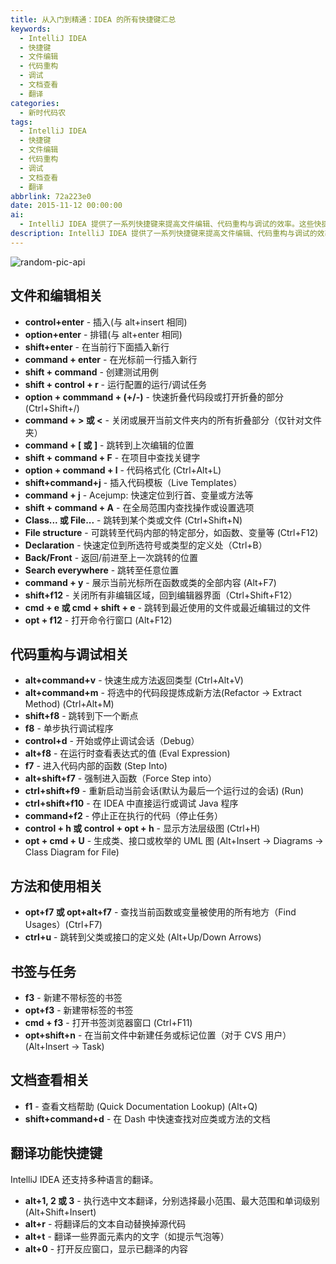 ```yaml
---
title: 从入门到精通：IDEA 的所有快捷键汇总
keywords:
  - IntelliJ IDEA
  - 快捷键
  - 文件编辑
  - 代码重构
  - 调试
  - 文档查看
  - 翻译
categories:
  - 新时代码农
tags:
  - IntelliJ IDEA
  - 快捷键
  - 文件编辑
  - 代码重构
  - 调试
  - 文档查看
  - 翻译
abbrlink: 72a223e0
date: 2015-11-12 00:00:00
ai:
  - IntelliJ IDEA 提供了一系列快捷键来提高文件编辑、代码重构与调试的效率。这些快捷键包括文件和编辑相关操作，如插入行、创建测试用例、运行/调试任务等；代码重构与调试相关操作，如生成方法返回类型、提炼新方法、跳转到断点等；以及文档查看和翻译功能。通过使用这些快捷键，用户可以更高效地进行软件开发工作。
description: IntelliJ IDEA 提供了一系列快捷键来提高文件编辑、代码重构与调试的效率。这些快捷键包括文件和编辑相关操作，如插入行、创建测试用例、运行/调试任务等；代码重构与调试相关操作，如生成方法返回类型、提炼新方法、跳转到断点等；以及文档查看和翻译功能。通过使用这些快捷键，用户可以更高效地进行软件开发工作。
---
```


<!-- markdownlint-disable-next-line MD033 -->
<meta name="referrer" content="no-referrer"/>

![random-pic-api](https://api.dong4j.ink:1024/cover)

## 文件和编辑相关

- **control+enter** - 插入(与 alt+insert 相同)
- **option+enter** - 排错(与 alt+enter 相同)
- **shift+enter** - 在当前行下面插入新行
- **command + enter** - 在光标前一行插入新行
- **shift + command** - 创建测试用例
- **shift + control + r** - 运行配置的运行/调试任务
- **option + commmand + (+/-)** - 快速折叠代码段或打开折叠的部分 (Ctrl+Shift+/)
- **command + > 或 <** - 关闭或展开当前文件夹内的所有折叠部分（仅针对文件夹）
- **command + [ 或 ]** - 跳转到上次编辑的位置
- **shift + command + F** - 在项目中查找关键字
- **option + command + l** - 代码格式化 (Ctrl+Alt+L)
- **shift+command+j** - 插入代码模板（Live Templates）
- **command + j** - Acejump: 快速定位到行首、变量或方法等
- **shift + command + A** - 在全局范围内查找操作或设置选项
- **Class... 或 File...** - 跳转到某个类或文件 (Ctrl+Shift+N)
- **File structure** - 可跳转至代码内部的特定部分，如函数、变量等 (Ctrl+F12)
- **Declaration** - 快速定位到所选符号或类型的定义处（Ctrl+B）
- **Back/Front** - 返回/前进至上一次跳转的位置
- **Search everywhere** - 跳转至任意位置
- **command + y** - 展示当前光标所在函数或类的全部内容 (Alt+F7)
- **shift+f12** - 关闭所有非编辑区域，回到编辑器界面（Ctrl+Shift+F12）
- **cmd + e 或 cmd + shift + e** - 跳转到最近使用的文件或最近编辑过的文件
- **opt + f12** - 打开命令行窗口 (Alt+F12)

## 代码重构与调试相关

- **alt+command+v** - 快速生成方法返回类型 (Ctrl+Alt+V)
- **alt+command+m** - 将选中的代码段提炼成新方法(Refactor -> Extract Method) (Ctrl+Alt+M)
- **shift+f8** - 跳转到下一个断点
- **f8** - 单步执行调试程序
- **control+d** - 开始或停止调试会话（Debug）
- **alt+f8** - 在运行时查看表达式的值 (Eval Expression)
- **f7** - 进入代码内部的函数 (Step Into)
- **alt+shift+f7** - 强制进入函数（Force Step into）
- **ctrl+shift+f9** - 重新启动当前会话(默认为最后一个运行过的会话) (Run)
- **ctrl+shift+f10** - 在 IDEA 中直接运行或调试 Java 程序
- **command+f2** - 停止正在执行的代码（停止任务）
- **control + h 或 control + opt + h** - 显示方法层级图 (Ctrl+H)
- **opt + cmd + U** - 生成类、接口或枚举的 UML 图 (Alt+Insert -> Diagrams -> Class Diagram for File)

## 方法和使用相关

- **opt+f7 或 opt+alt+f7** - 查找当前函数或变量被使用的所有地方（Find Usages）(Ctrl+F7)
- **ctrl+u** - 跳转到父类或接口的定义处 (Alt+Up/Down Arrows)

## 书签与任务

- **f3** - 新建不带标签的书签
- **opt+f3** - 新建带标签的书签
- **cmd + f3** - 打开书签浏览器窗口 (Ctrl+F11)
- **opt+shift+n** - 在当前文件中新建任务或标记位置（对于 CVS 用户）(Alt+Insert -> Task)

## 文档查看相关

- **f1** - 查看文档帮助 (Quick Documentation Lookup) (Alt+Q)
- **shift+command+d** - 在 Dash 中快速查找对应类或方法的文档

## 翻译功能快捷键

IntelliJ IDEA 还支持多种语言的翻译。

- **alt+1, 2 或 3** - 执行选中文本翻译，分别选择最小范围、最大范围和单词级别 (Alt+Shift+Insert)
- **alt+r** - 将翻译后的文本自动替换掉源代码
- **alt+t** - 翻译一些界面元素内的文字（如提示气泡等）
- **alt+0** - 打开反应窗口，显示已翻泽的内容
